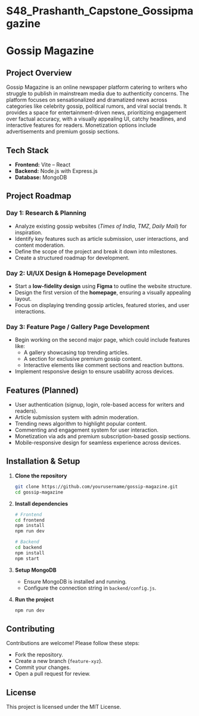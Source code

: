 # S48_Prashanth_Capstone_Gossipmagazine
# Gossip Magazine

## Project Overview
Gossip Magazine is an online newspaper platform catering to writers who struggle to publish in mainstream media due to authenticity concerns. The platform focuses on sensationalized and dramatized news across categories like celebrity gossip, political rumors, and viral social trends. It provides a space for entertainment-driven news, prioritizing engagement over factual accuracy, with a visually appealing UI, catchy headlines, and interactive features for readers. Monetization options include advertisements and premium gossip sections.

## Tech Stack
- **Frontend:** Vite – React
- **Backend:** Node.js with Express.js
- **Database:** MongoDB

## Project Roadmap
### **Day 1: Research & Planning**
- Analyze existing gossip websites (*Times of India*, *TMZ*, *Daily Mail*) for inspiration.
- Identify key features such as article submission, user interactions, and content moderation.
- Define the scope of the project and break it down into milestones.
- Create a structured roadmap for development.

### **Day 2: UI/UX Design & Homepage Development**
- Start a **low-fidelity design** using **Figma** to outline the website structure.
- Design the first version of the **homepage**, ensuring a visually appealing layout.
- Focus on displaying trending gossip articles, featured stories, and user interactions.

### **Day 3: Feature Page / Gallery Page Development**
- Begin working on the second major page, which could include features like:
  - A gallery showcasing top trending articles.
  - A section for exclusive premium gossip content.
  - Interactive elements like comment sections and reaction buttons.
- Implement responsive design to ensure usability across devices.

## Features (Planned)
- User authentication (signup, login, role-based access for writers and readers).
- Article submission system with admin moderation.
- Trending news algorithm to highlight popular content.
- Commenting and engagement system for user interaction.
- Monetization via ads and premium subscription-based gossip sections.
- Mobile-responsive design for seamless experience across devices.

## Installation & Setup
1. **Clone the repository**
   ```sh
   git clone https://github.com/yourusername/gossip-magazine.git
   cd gossip-magazine
   ```

2. **Install dependencies**
   ```sh
   # Frontend
   cd frontend
   npm install
   npm run dev
   ```
   ```sh
   # Backend
   cd backend
   npm install
   npm start
   ```

3. **Setup MongoDB**
   - Ensure MongoDB is installed and running.
   - Configure the connection string in `backend/config.js`.

4. **Run the project**
   ```sh
   npm run dev
   ```

## Contributing
Contributions are welcome! Please follow these steps:
- Fork the repository.
- Create a new branch (`feature-xyz`).
- Commit your changes.
- Open a pull request for review.

## License
This project is licensed under the MIT License.

